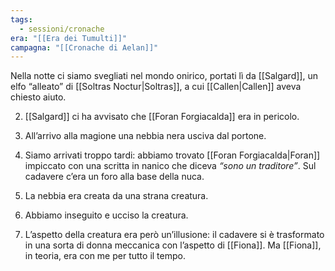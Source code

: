 ```yaml
---
tags:
  - sessioni/cronache
era: "[[Era dei Tumulti]]"
campagna: "[[Cronache di Aelan]]"
---
```

 Nella notte ci siamo svegliati nel mondo onirico, portati lì da [[Salgard]], un elfo “alleato” di [[Soltras Noctur|Soltras]], a cui [[Callen|Callen]] aveva chiesto aiuto.
    
2. [[Salgard]] ci ha avvisato che [[Foran Forgiacalda]] era in pericolo.
    
3. All’arrivo alla magione una nebbia nera usciva dal portone.
    
4. Siamo arrivati troppo tardi: abbiamo trovato [[Foran Forgiacalda|Foran]] impiccato con una scritta in nanico che diceva _“sono un traditore”_. Sul cadavere c’era un foro alla base della nuca.
    
5. La nebbia era creata da una strana creatura.
    
6. Abbiamo inseguito e ucciso la creatura.
    
7. L’aspetto della creatura era però un’illusione: il cadavere si è trasformato in una sorta di donna meccanica con l’aspetto di [[Fiona]]. Ma [[Fiona]], in teoria, era con me per tutto il tempo.